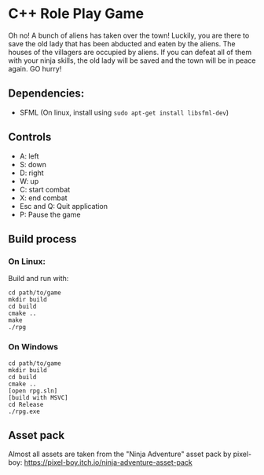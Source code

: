 # C++ Role Play Game

Oh no! A bunch of aliens has taken over the town! Luckily, you are there to save the old lady that has been abducted and eaten by the aliens. The houses of the villagers are occupied by aliens. If you can defeat all of them with your ninja skills, the old lady will be saved and the town will be in peace again. GO hurry!

## Dependencies:
- SFML (On linux, install using ```sudo apt-get install libsfml-dev```)

## Controls
- A: left
- S: down
- D: right
- W: up
- C: start combat
- X: end combat
- Esc and Q: Quit application
- P: Pause the game

## Build process

### On Linux:

Build and run with:
```
cd path/to/game
mkdir build
cd build
cmake ..
make
./rpg
```

### On Windows

```
cd path/to/game
mkdir build
cd build
cmake ..
[open rpg.sln]
[build with MSVC]
cd Release
./rpg.exe

```

## Asset pack

Almost all assets are taken from the "Ninja Adventure" asset pack by pixel-boy: https://pixel-boy.itch.io/ninja-adventure-asset-pack
